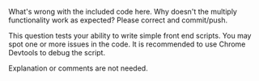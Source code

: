 What's wrong with the included code here.  Why doesn't the multiply functionality work as expected?  Please correct and commit/push.

This question tests your ability to write simple front end scripts.  You may spot 
one or more issues in the code.  It is recommended to use Chrome Devtools to debug the
script.

Explanation or comments are not needed.